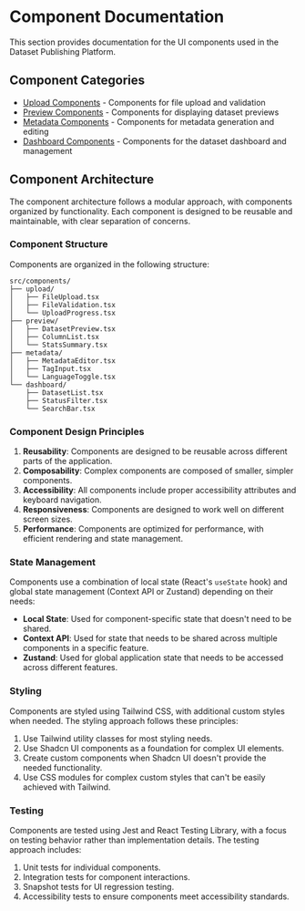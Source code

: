 # Component Documentation

This section provides documentation for the UI components used in the Dataset Publishing Platform.

## Component Categories

- [Upload Components](./upload.md) - Components for file upload and validation
- [Preview Components](./preview.md) - Components for displaying dataset previews
- [Metadata Components](./metadata.md) - Components for metadata generation and editing
- [Dashboard Components](./dashboard.md) - Components for the dataset dashboard and management

## Component Architecture

The component architecture follows a modular approach, with components organized by functionality. Each component is designed to be reusable and maintainable, with clear separation of concerns.

### Component Structure

Components are organized in the following structure:

```
src/components/
├── upload/
│   ├── FileUpload.tsx
│   ├── FileValidation.tsx
│   └── UploadProgress.tsx
├── preview/
│   ├── DatasetPreview.tsx
│   ├── ColumnList.tsx
│   └── StatsSummary.tsx
├── metadata/
│   ├── MetadataEditor.tsx
│   ├── TagInput.tsx
│   └── LanguageToggle.tsx
└── dashboard/
    ├── DatasetList.tsx
    ├── StatusFilter.tsx
    └── SearchBar.tsx
```

### Component Design Principles

1. **Reusability**: Components are designed to be reusable across different parts of the application.
2. **Composability**: Complex components are composed of smaller, simpler components.
3. **Accessibility**: All components include proper accessibility attributes and keyboard navigation.
4. **Responsiveness**: Components are designed to work well on different screen sizes.
5. **Performance**: Components are optimized for performance, with efficient rendering and state management.

### State Management

Components use a combination of local state (React's `useState` hook) and global state management (Context API or Zustand) depending on their needs:

- **Local State**: Used for component-specific state that doesn't need to be shared.
- **Context API**: Used for state that needs to be shared across multiple components in a specific feature.
- **Zustand**: Used for global application state that needs to be accessed across different features.

### Styling

Components are styled using Tailwind CSS, with additional custom styles when needed. The styling approach follows these principles:

1. Use Tailwind utility classes for most styling needs.
2. Use Shadcn UI components as a foundation for complex UI elements.
3. Create custom components when Shadcn UI doesn't provide the needed functionality.
4. Use CSS modules for complex custom styles that can't be easily achieved with Tailwind.

### Testing

Components are tested using Jest and React Testing Library, with a focus on testing behavior rather than implementation details. The testing approach includes:

1. Unit tests for individual components.
2. Integration tests for component interactions.
3. Snapshot tests for UI regression testing.
4. Accessibility tests to ensure components meet accessibility standards. 